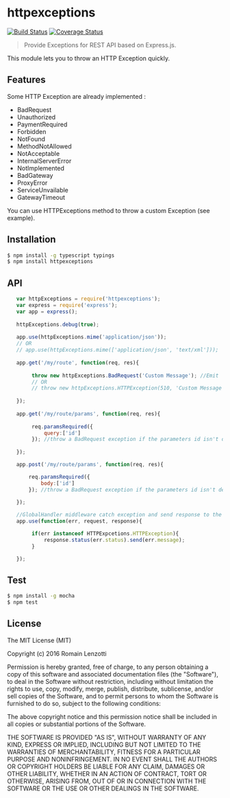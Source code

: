 # httpexceptions 

[![Build Status](https://travis-ci.org/Romakita/httpexceptions.svg?branch=master)](https://travis-ci.org/Romakita/httpexceptions)
[![Coverage Status](https://coveralls.io/repos/github/Romakita/httpexceptions/badge.svg?branch=master)](https://coveralls.io/github/Romakita/httpexceptions?branch=master)
> Provide Exceptions for REST API based on Express.js.

This module lets you to throw an HTTP Exception quickly.

## Features

Some HTTP Exception are already implemented : 
 * BadRequest
 * Unauthorized
 * PaymentRequired
 * Forbidden
 * NotFound
 * MethodNotAllowed
 * NotAcceptable
 * InternalServerError
 * NotImplemented
 * BadGateway
 * ProxyError
 * ServiceUnvailable
 * GatewayTimeout
 
You can use HTTPExceptions method to throw a custom Exception (see example).


## Installation
```bash
$ npm install -g typescript typings 
$ npm install httpexceptions
```
## API


``` javascript
   var httpExceptions = require('httpexceptions');
   var express = require('express');
   var app = express();
   
   httpExceptions.debug(true);
   
   app.use(httpExceptions.mime('application/json'));
   // OR
   // app.use(httpExceptions.mime(['application/json', 'text/xml']));
   
   app.get('/my/route', function(req, res){
   
        throw new httpExceptions.BadRequest('Custom Message'); //Emit
        // OR
        // throw new httpExceptions.HTTPException(510, 'Custom Message');
   
   });
   
   app.get('/my/route/params', function(req, res){
      
        req.paramsRequired({
            query:['id']
        }); //throw a BadRequest exception if the parameters id isn't defined in queryParams
  
   });

   app.post('/my/route/params', function(req, res){

       req.paramsRequired({
           body:['id']
       }); //throw a BadRequest exception if the parameters id isn't defined in bodyParams

   });
   
   //GlobalHandler middleware catch exception and send response to the client
   app.use(function(err, request, response){

        if(err instanceof HTTPExpcetions.HTTPException){
            response.status(err.status).send(err.message);
        }

   });
```


## Test

```bash 
$ npm install -g mocha
$ npm test
```

## License

The MIT License (MIT)

Copyright (c) 2016 Romain Lenzotti

Permission is hereby granted, free of charge, to any person obtaining a copy of this software and associated documentation files (the "Software"), to deal in the Software without restriction, including without limitation the rights to use, copy, modify, merge, publish, distribute, sublicense, and/or sell copies of the Software, and to permit persons to whom the Software is furnished to do so, subject to the following conditions:

The above copyright notice and this permission notice shall be included in all copies or substantial portions of the Software.

THE SOFTWARE IS PROVIDED "AS IS", WITHOUT WARRANTY OF ANY KIND, EXPRESS OR IMPLIED, INCLUDING BUT NOT LIMITED TO THE WARRANTIES OF MERCHANTABILITY, FITNESS FOR A PARTICULAR PURPOSE AND NONINFRINGEMENT. IN NO EVENT SHALL THE AUTHORS OR COPYRIGHT HOLDERS BE LIABLE FOR ANY CLAIM, DAMAGES OR OTHER LIABILITY, WHETHER IN AN ACTION OF CONTRACT, TORT OR OTHERWISE, ARISING FROM, OUT OF OR IN CONNECTION WITH THE SOFTWARE OR THE USE OR OTHER DEALINGS IN THE SOFTWARE.

[travis]: https://travis-ci.org/